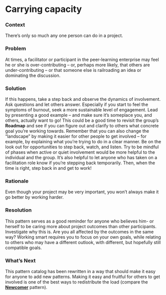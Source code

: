 ---
---
Carrying capacity 
=================

### Context 

There’s only so much any one person can do in a project.

### Problem 

At times, a facilitator or participant in the peer-learning enterprise
may feel he or she is over-contributing – or, perhaps more likely, that
others are under-contributing – or that someone else is railroading an
idea or dominating the discussion.

### Solution 

If this happens, take a step back and observe the dynamics of
involvement. Ask questions and let others answer. Especially if you
start to feel the symptoms of burnout, seek a more sustainable level of
engagement. Lead by presenting a good example – and make sure it’s
someplace you, and others, actually want to go! This could be a good
time to revisit the group’s <span>**Roadmap**</span> and see if you can
figure out and clarify to others what concrete goal you’re working
towards. Remember that you can also change the “landscape” by making it
easier for other people to get involved – for example, by explaining
what you’re trying to do in a clear manner. Be on the look out for
opportunities to step back, watch, and listen. Try to be mindful of
phases when active or quiet involvement would be more helpful to the
individual and the group. It’s also helpful to let anyone who has taken
on a facilitation role know if you’re stepping back temporarily. Then,
when the time is right, step back in and get to work!

### Rationale 

Even though your project may be very important, you won’t always make it
go better by working harder.

### Resolution 

This pattern serves as a good reminder for anyone who believes him- or
herself to be caring more about project outcomes than other
participants. Investigate why this is. Are you all affected by the
outcomes in the same way? Working smart requires you to focus on your
own goals, while relating to others who may have a different outlook,
with different, but hopefully still compatible goals.

### What’s Next 

This pattern catalog has been rewritten in a way that should make it
easy for anyone to add new patterns. Making it easy and fruitful for
others to get involved is one of the best ways to redistribute the load
(compare the
<span>**[Newcomer](http://peeragogy.org/practice/heuristics/newcomer/)**</span>
pattern).

